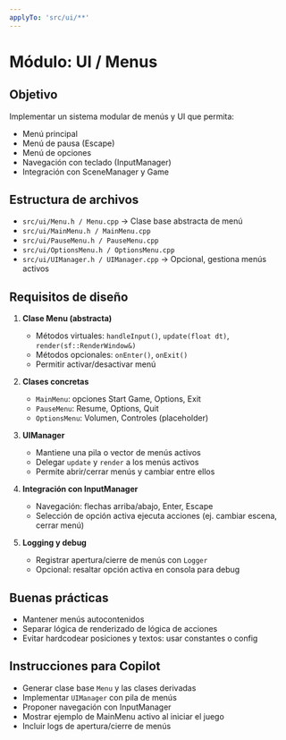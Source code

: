 ```yaml
---
applyTo: 'src/ui/**'
---
```


# Módulo: UI / Menus

## Objetivo
Implementar un sistema modular de menús y UI que permita:
- Menú principal
- Menú de pausa (Escape)
- Menú de opciones
- Navegación con teclado (InputManager)
- Integración con SceneManager y Game

## Estructura de archivos
- `src/ui/Menu.h / Menu.cpp` → Clase base abstracta de menú
- `src/ui/MainMenu.h / MainMenu.cpp`
- `src/ui/PauseMenu.h / PauseMenu.cpp`
- `src/ui/OptionsMenu.h / OptionsMenu.cpp`
- `src/ui/UIManager.h / UIManager.cpp` → Opcional, gestiona menús activos

## Requisitos de diseño
1. **Clase Menu (abstracta)**
   - Métodos virtuales: `handleInput()`, `update(float dt)`, `render(sf::RenderWindow&)`
   - Métodos opcionales: `onEnter()`, `onExit()`
   - Permitir activar/desactivar menú

2. **Clases concretas**
   - `MainMenu`: opciones Start Game, Options, Exit
   - `PauseMenu`: Resume, Options, Quit
   - `OptionsMenu`: Volumen, Controles (placeholder)

3. **UIManager**
   - Mantiene una pila o vector de menús activos
   - Delegar `update` y `render` a los menús activos
   - Permite abrir/cerrar menús y cambiar entre ellos

4. **Integración con InputManager**
   - Navegación: flechas arriba/abajo, Enter, Escape
   - Selección de opción activa ejecuta acciones (ej. cambiar escena, cerrar menú)

5. **Logging y debug**
   - Registrar apertura/cierre de menús con `Logger`
   - Opcional: resaltar opción activa en consola para debug

## Buenas prácticas
- Mantener menús autocontenidos
- Separar lógica de renderizado de lógica de acciones
- Evitar hardcodear posiciones y textos: usar constantes o config

## Instrucciones para Copilot
- Generar clase base `Menu` y las clases derivadas
- Implementar `UIManager` con pila de menús
- Proponer navegación con InputManager
- Mostrar ejemplo de MainMenu activo al iniciar el juego
- Incluir logs de apertura/cierre de menús
